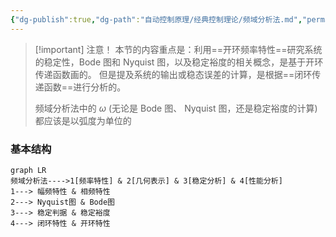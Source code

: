 ```yaml
---
{"dg-publish":true,"dg-path":"自动控制原理/经典控制理论/频域分析法.md","permalink":"/自动控制原理/经典控制理论/频域分析法/","dgPassFrontmatter":true,"noteIcon":"","created":"2024-05-21T15:20:28.795+08:00","updated":"2025-04-13T15:22:00.465+08:00"}
---
```



>[!important] 注意！
>本节的内容重点是：利用==开环频率特性==研究系统的稳定性，Bode 图和 Nyquist 图，以及稳定裕度的相关概念，是基于开环传递函数画的。
>但是提及系统的输出或稳态误差的计算，是根据==闭环传递函数==进行分析的。
>
>频域分析法中的 $\omega$ (无论是 Bode 图、 Nyquist 图，还是稳定裕度的计算)都应该是以弧度为单位的
### 基本结构

```mermaid
graph LR
频域分析法---->1[频率特性] & 2[几何表示] & 3[稳定分析] & 4[性能分析]
1---> 幅频特性 & 相频特性
2---> Nyquist图 & Bode图
3---> 稳定判据 & 稳定裕度
4---> 闭环特性 & 开环特性
```






